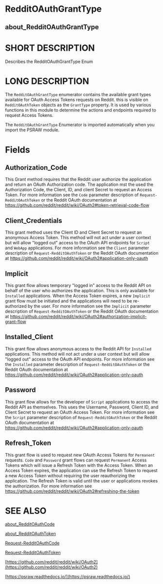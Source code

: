 # RedditOAuthGrantType
## about_RedditOAuthGrantType

# SHORT DESCRIPTION
Describes the RedditOAuthGrantType Enum

# LONG DESCRIPTION
The `RedditOAuthGrantType` enumerator contains the available grant types available for OAuth Access Tokens requests on Reddit. this is visible on `RedditOAuthToken` objects as the `GrantType` property. It is used by various functions in this module to determine the actions and endpoints required to request Access Tokens.

The `RedditOAuthGrantType` Enumerator is imported automatically when you import the PSRAW module.

# Fields
## Authorization_Code
This Grant method requires that the Reddit user authorize the application and return an OAuth Authorization code. The application mst the used the Authorization Code, the Client, ID, and client Secret to request an Access Token. For more information see the `Code` parameter description of `Request-RedditOAuthToken` or the Reddit OAuth documentation at https://github.com/reddit/reddit/wiki/OAuth2#token-retrieval-code-flow

## Client_Credentials
This grant method uses the Client ID and Client Secret to request an anonymous Access Token. This method will not act under a user context but will allow "logged out" access to the OAuth API endpoints for `Script` and `WebApp` applications. For more information see the `Client` parameter description of `Request-RedditOAuthToken` or the Reddit OAuth documentation at  https://github.com/reddit/reddit/wiki/OAuth2#application-only-oauth

## Implicit
This grant flow allows temporary "logged in" access to the Reddit API on behalf of the user who authorizes the application. This is only available for `Installed` applications. When the Access Token expires, a new `Implicit` grant flow must be initiated and the applications will need to be re-authorized by the user. For more information see the `Implicit` parameter description of `Request-RedditOAuthToken` or the Reddit OAuth documentation at https://github.com/reddit/reddit/wiki/OAuth2#authorization-implicit-grant-flow

## Installed_Client
This grant flow allows anonymous access to the Reddit API for `Installed` applications. This method will not act under a user context but will allow "logged out" access to the OAuth API endpoints.  For more information see the `Installed` parameter description of `Request-RedditOAuthToken` or the Reddit OAuth documentation at https://github.com/reddit/reddit/wiki/OAuth2#application-only-oauth

## Password
This grant flow allows for the developer of `Script` applications to access the Reddit API as themselves. This uses the Username, Password, Client ID, and Client Secret to request an OAuth Access Token.  For more information see the `Script` parameter description of `Request-RedditOAuthToken` or the Reddit OAuth documentation at https://github.com/reddit/reddit/wiki/OAuth2#application-only-oauth

## Refresh_Token
This grant flow is used to request new OAuth Access Tokens for `Permanent` requests. `Code` and `Password` grant flows can request `Permanent` Access Tokens which will issue a Refresh Token with the Access Token. When an Access Token expires, the application can use the Refresh Token to request a new Access Token without requiring the user reauthorizing the application. The Refresh Token is valid until the user or applications revokes the authorization. For more information see https://github.com/reddit/reddit/wiki/OAuth2#refreshing-the-token


# SEE ALSO

[about_RedditOAuthCode](https://psraw.readthedocs.io/en/latest/Module/about_RedditOAuthCode)

[about_RedditOAuthToken](https://psraw.readthedocs.io/en/latest/Module/about_RedditOAuthToken)

[Request-RedditOAuthCode](https://psraw.readthedocs.io/en/latest/Module/Request-RedditOAuthCode)

[Request-RedditOAuthToken](https://psraw.readthedocs.io/en/latest/Module/Request-RedditOAuthToken)

[https://github.com/reddit/reddit/wiki/OAuth2](https://github.com/reddit/reddit/wiki/OAuth2)

[https://psraw.readthedocs.io/](https://psraw.readthedocs.io/)